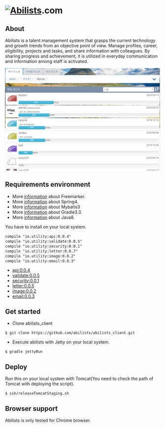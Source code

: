 # <a href="http://www.abilists.com" ><img src="https://github.com/minziappa/abilists_client/blob/master/src/main/webapp/static/apps/img/abilists/logo01.png" alt="Abilists"></a>.com

## About
Abilists is a talent management system that grasps the current technology and growth trends from an objective point of view. Manage profiles, career, eligibility, projects and tasks, and share information with colleagues. By sharing progress and achievement, it is utilized in everyday communication and information among staff is activated.

![markdown](https://github.com/abilists/abilists_client/blob/master/doc/img/list01.gif)

## Requirements environment 
* More [information](http://freemarker.org) about Freemarker.
* More [information](http://projects.spring.io/spring-framework) about Spring4.
* More [information](http://blog.mybatis.org) about Mybatis3
* More [information](https://www.gradle.org) about Gradle3.3.
* More [information](https://hg.openjdk.java.net/jdk8u/jdk8u60/jdk/) about Java8.

You have to install on your local system.
```
compile "io.utility:api:0.0.4"
compile "io.utility:validate:0.0.5"
compile "io.utility:security:0.0.1"
compile "io.utility:letter:0.0.7"
compile "io.utility:image:0.0.2"
compile "io.utility:email:0.0.3"
```
* [api:0.0.4](https://github.com/abilists/api_utility)
* [validate:0.0.5](https://github.com/abilists/validate_utility)
* [security:0.0.1](https://github.com/abilists/api_security)
* [letter:0.0.5](https://github.com/abilists/letter_utility)
* [image:0.0.2](https://github.com/abilists/image_utility)
* [email:0.0.3](https://github.com/abilists/email_utility)

## Get started

* Clone abilists_client
```
$ git clone https://github.com/abilists/abilists_client.git
```

* Execute abilists with Jetty on your local system.
```
$ gradle jettyRun
```

## Deploy
Run this on your local system with Tomcat(You need to check the path of Tomcat with deploying the script).
```
$ ssh/releaseTomcatStaging.sh
```
## Browser support
Abilists is only tested for Chrome browser.
